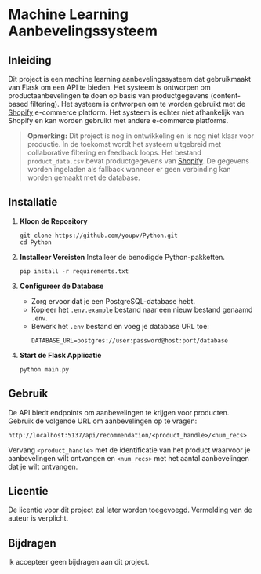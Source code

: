 # Machine Learning Aanbevelingssysteem

## Inleiding
Dit project is een machine learning aanbevelingssysteem dat gebruikmaakt van Flask om een API te bieden. Het systeem is ontworpen om productaanbevelingen te doen op basis van productgegevens (content-based filtering).
Het systeem is ontworpen om te worden gebruikt met de [Shopify](https://www.shopify.com/) e-commerce platform. Het systeem is echter niet afhankelijk van Shopify en kan worden gebruikt met andere e-commerce platforms.

> **Opmerking:** Dit project is nog in ontwikkeling en is nog niet klaar voor productie. In de toekomst wordt het systeem uitgebreid met collaborative filtering en feedback loops.
> Het bestand `product_data.csv` bevat productgegevens van [Shopify](https://www.shopify.com/). De gegevens worden ingeladen als fallback wanneer er geen verbinding kan worden gemaakt met de database.


## Installatie

1. **Kloon de Repository**
   ```
   git clone https://github.com/youpv/Python.git
   cd Python
   ```

2. **Installeer Vereisten**
   Installeer de benodigde Python-pakketten.
   ```
   pip install -r requirements.txt
   ```

3. **Configureer de Database**
   - Zorg ervoor dat je een PostgreSQL-database hebt.
   - Kopieer het `.env.example` bestand naar een nieuw bestand genaamd `.env`.
   - Bewerk het `.env` bestand en voeg je database URL toe:
     ```
     DATABASE_URL=postgres://user:password@host:port/database
     ```

4. **Start de Flask Applicatie**
   ```
   python main.py
   ```

## Gebruik
De API biedt endpoints om aanbevelingen te krijgen voor producten. Gebruik de volgende URL om aanbevelingen op te vragen:
```
http://localhost:5137/api/recommendation/<product_handle>/<num_recs>
```
Vervang `<product_handle>` met de identificatie van het product waarvoor je aanbevelingen wilt ontvangen en `<num_recs>` met het aantal aanbevelingen dat je wilt ontvangen.

## Licentie
De licentie voor dit project zal later worden toegevoegd. Vermelding van de auteur is verplicht.

## Bijdragen
Ik accepteer geen bijdragen aan dit project.
